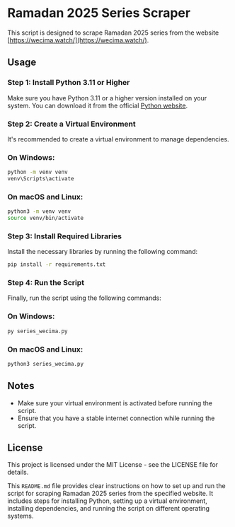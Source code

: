 # Ramadan 2025 Series Scraper

This script is designed to scrape Ramadan 2025 series from the website [https://wecima.watch/](https://wecima.watch/).

## Usage

### Step 1: Install Python 3.11 or Higher
Make sure you have Python 3.11 or a higher version installed on your system. You can download it from the official [Python website](https://www.python.org/downloads/).

### Step 2: Create a Virtual Environment
It's recommended to create a virtual environment to manage dependencies.

### On Windows:
```bash
python -m venv venv
venv\Scripts\activate
```

### On macOS and Linux:

```bash
python3 -m venv venv
source venv/bin/activate
```

### Step 3: Install Required Libraries
Install the necessary libraries by running the following command:


```bash
pip install -r requirements.txt
```

### Step 4: Run the Script
Finally, run the script using the following commands:

### On Windows:

```bash
py series_wecima.py
```

### On macOS and Linux:

```bash
python3 series_wecima.py
```

## Notes
- Make sure your virtual environment is activated before running the script.
- Ensure that you have a stable internet connection while running the script.

## License

This project is licensed under the MIT License - see the LICENSE file for details.


This `README.md` file provides clear instructions on how to set up and run the script for scraping Ramadan 2025 series from the specified website. It includes steps for installing Python, setting up a virtual environment, installing dependencies, and running the script on different operating systems.